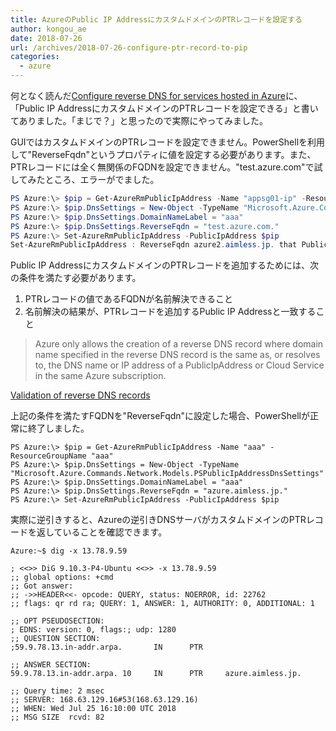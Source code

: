 ```yaml
---
title: AzureのPublic IP AddressにカスタムドメインのPTRレコードを設定する
author: kongou_ae
date: 2018-07-26
url: /archives/2018-07-26-configure-ptr-record-to-pip
categories:
  - azure
---
```


何となく読んだ[Configure reverse DNS for services hosted in Azure](https://docs.microsoft.com/ja-jp/azure/dns/dns-reverse-dns-for-azure-services)に、「Public IP AddressにカスタムドメインのPTRレコードを設定できる」と書いてありました。「まじで？」と思ったので実際にやってみました。

GUIではカスタムドメインのPTRレコードを設定できません。PowerShellを利用して"ReverseFqdn"というプロパティに値を設定する必要があります。また、PTRレコードには全く無関係のFQDNを設定できません。"test.azure.com"で試してみたところ、エラーがでました。

```powershell
PS Azure:\> $pip = Get-AzureRmPublicIpAddress -Name "appsg01-ip" -ResourceGroupName "Sample"
PS Azure:\> $pip.DnsSettings = New-Object -TypeName "Microsoft.Azure.Commands.Network.Models.PSPublicIpAddressDnsSettings"
PS Azure:\> $pip.DnsSettings.DomainNameLabel = "aaa"
PS Azure:\> $pip.DnsSettings.ReverseFqdn = "test.azure.com."
PS Azure:\> Set-AzureRmPublicIpAddress -PublicIpAddress $pip
Set-AzureRmPublicIpAddress : ReverseFqdn azure2.aimless.jp. that PublicIPAddress appsg01-ip is trying to use does not belong to subscription xxxxxxxx-xxxx-xxxx-xxxx-cff37c36abf8. One of the following conditions need to be met to establish ownership: 1) ReverseFqdn matches fqdn of any public ip resource under the subscription; 2) ReverseFqdn resolves to the fqdn (through CName records chain) of any public ip resource under the subcription; 3) It resolves to the ip address (through CName and A records chain) of a static public ip resource under the subscription.
```

Public IP AddressにカスタムドメインのPTRレコードを追加するためには、次の条件を満たす必要があります。

1. PTRレコードの値であるFQDNが名前解決できること
1. 名前解決の結果が、PTRレコードを追加するPublic IP Addressと一致すること

> Azure only allows the creation of a reverse DNS record where domain name specified in the reverse DNS record is the same as, or resolves to, the DNS name or IP address of a PublicIpAddress or Cloud Service in the same Azure subscription.

[Validation of reverse DNS records](https://docs.microsoft.com/en-us/azure/dns/dns-reverse-dns-for-azure-services#validation-of-reverse-dns-records)

上記の条件を満たすFQDNを"ReverseFqdn"に設定した場合、PowerShellが正常に終了しました。

```
PS Azure:\> $pip = Get-AzureRmPublicIpAddress -Name "aaa" -ResourceGroupName "aaa"
PS Azure:\> $pip.DnsSettings = New-Object -TypeName "Microsoft.Azure.Commands.Network.Models.PSPublicIpAddressDnsSettings"
PS Azure:\> $pip.DnsSettings.DomainNameLabel = "aaa"
PS Azure:\> $pip.DnsSettings.ReverseFqdn = "azure.aimless.jp."
PS Azure:\> Set-AzureRmPublicIpAddress -PublicIpAddress $pip
```

実際に逆引きすると、Azureの逆引きDNSサーバがカスタムドメインのPTRレコードを返していることを確認できます。

```
Azure:~$ dig -x 13.78.9.59

; <<>> DiG 9.10.3-P4-Ubuntu <<>> -x 13.78.9.59
;; global options: +cmd
;; Got answer:
;; ->>HEADER<<- opcode: QUERY, status: NOERROR, id: 22762
;; flags: qr rd ra; QUERY: 1, ANSWER: 1, AUTHORITY: 0, ADDITIONAL: 1

;; OPT PSEUDOSECTION:
; EDNS: version: 0, flags:; udp: 1280
;; QUESTION SECTION:
;59.9.78.13.in-addr.arpa.       IN      PTR

;; ANSWER SECTION:
59.9.78.13.in-addr.arpa. 10     IN      PTR     azure.aimless.jp.

;; Query time: 2 msec
;; SERVER: 168.63.129.16#53(168.63.129.16)
;; WHEN: Wed Jul 25 16:10:00 UTC 2018
;; MSG SIZE  rcvd: 82
```


